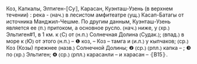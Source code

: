 ---
---

Коз, Капкалы, Элтиген-⟦Су⟧, Карасан, Куэнташ-Узень (в верхнем течении)
: река - ⦅нач.⦆ в лесистом амфитеатре ⦅ущ.⦆ Касап-Батагы от источника Манджил-Чешме. По другим данным, Куэнташ-Узень является ее ⦅п.⦆ притоком, а основное русло. ⦅нач.⦆ ниже, у ⦅хр.⦆ Эльтиген#1, в 1 км. к ⦅С⦆ от ⦅н.п.⦆ Солнечная Долина ⦅Судак.⦆; ⦅впад.⦆ в море к ⦅Ю⦆ от этого ⦅н.п.⦆ – ❶ коз, – Коз – тамга и ⦅и.л.⦆ у кыпчаков; ⦅ср.⦆ Коз (Козы) прежнее ⦅назв.⦆ Солнечной Долины; ❷ ⦅ср.⦆ ⦅рпл.⦆ капка – ; ❸ по ⦅хр.⦆ Эльтиген; ❹ ⦅ср.⦆ ⦅рпл.⦆ карасанли – и харасан – ⦃В15⦄.
